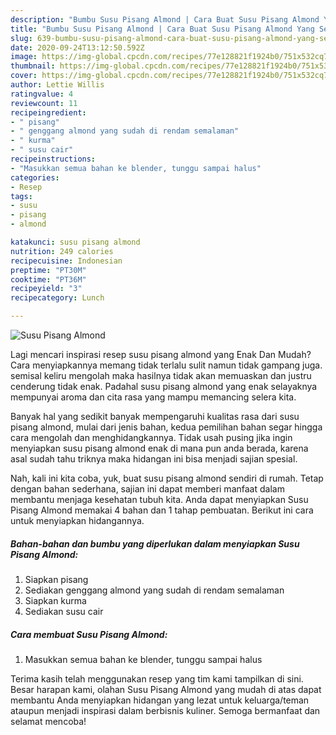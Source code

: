 ```yaml
---
description: "Bumbu Susu Pisang Almond | Cara Buat Susu Pisang Almond Yang Sedap"
title: "Bumbu Susu Pisang Almond | Cara Buat Susu Pisang Almond Yang Sedap"
slug: 639-bumbu-susu-pisang-almond-cara-buat-susu-pisang-almond-yang-sedap
date: 2020-09-24T13:12:50.592Z
image: https://img-global.cpcdn.com/recipes/77e128821f1924b0/751x532cq70/susu-pisang-almond-foto-resep-utama.jpg
thumbnail: https://img-global.cpcdn.com/recipes/77e128821f1924b0/751x532cq70/susu-pisang-almond-foto-resep-utama.jpg
cover: https://img-global.cpcdn.com/recipes/77e128821f1924b0/751x532cq70/susu-pisang-almond-foto-resep-utama.jpg
author: Lettie Willis
ratingvalue: 4
reviewcount: 11
recipeingredient:
- " pisang"
- " genggang almond yang sudah di rendam semalaman"
- " kurma"
- " susu cair"
recipeinstructions:
- "Masukkan semua bahan ke blender, tunggu sampai halus"
categories:
- Resep
tags:
- susu
- pisang
- almond

katakunci: susu pisang almond 
nutrition: 249 calories
recipecuisine: Indonesian
preptime: "PT30M"
cooktime: "PT36M"
recipeyield: "3"
recipecategory: Lunch

---
```



![Susu Pisang Almond](https://img-global.cpcdn.com/recipes/77e128821f1924b0/751x532cq70/susu-pisang-almond-foto-resep-utama.jpg)

Lagi mencari inspirasi resep susu pisang almond yang Enak Dan Mudah? Cara menyiapkannya memang tidak terlalu sulit namun tidak gampang juga. semisal keliru mengolah maka hasilnya tidak akan memuaskan dan justru cenderung tidak enak. Padahal susu pisang almond yang enak selayaknya mempunyai aroma dan cita rasa yang mampu memancing selera kita.



Banyak hal yang sedikit banyak mempengaruhi kualitas rasa dari susu pisang almond, mulai dari jenis bahan, kedua pemilihan bahan segar hingga cara mengolah dan menghidangkannya. Tidak usah pusing jika ingin menyiapkan susu pisang almond enak di mana pun anda berada, karena asal sudah tahu triknya maka hidangan ini bisa menjadi sajian spesial.


Nah, kali ini kita coba, yuk, buat susu pisang almond sendiri di rumah. Tetap dengan bahan sederhana, sajian ini dapat memberi manfaat dalam membantu menjaga kesehatan tubuh kita. Anda dapat menyiapkan Susu Pisang Almond memakai 4 bahan dan 1 tahap pembuatan. Berikut ini cara untuk menyiapkan hidangannya.

<!--inarticleads1-->

##### Bahan-bahan dan bumbu yang diperlukan dalam menyiapkan Susu Pisang Almond:

1. Siapkan  pisang
1. Sediakan  genggang almond yang sudah di rendam semalaman
1. Siapkan  kurma
1. Sediakan  susu cair




<!--inarticleads2-->

##### Cara membuat Susu Pisang Almond:

1. Masukkan semua bahan ke blender, tunggu sampai halus




Terima kasih telah menggunakan resep yang tim kami tampilkan di sini. Besar harapan kami, olahan Susu Pisang Almond yang mudah di atas dapat membantu Anda menyiapkan hidangan yang lezat untuk keluarga/teman ataupun menjadi inspirasi dalam berbisnis kuliner. Semoga bermanfaat dan selamat mencoba!

